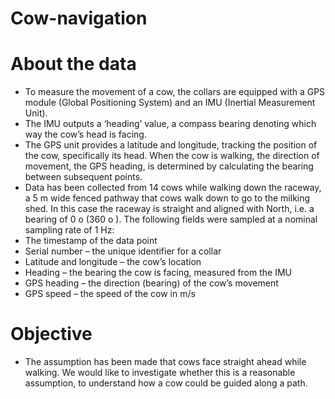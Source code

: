 # Cow-navigation

# About the data
- To measure the movement of a cow, the collars are equipped with a GPS module (Global
Positioning System) and an IMU (Inertial Measurement Unit).
- The IMU outputs a ‘heading’ value, a compass bearing denoting which way the cow’s head
is facing.
- The GPS unit provides a latitude and longitude, tracking the position of the cow, specifically
its head. When the cow is walking, the direction of movement, the GPS heading, is
determined by calculating the bearing between subsequent points.
- Data has been collected from 14 cows while walking down the raceway, a 5 m wide fenced
pathway that cows walk down to go to the milking shed. In this case the raceway is
straight and aligned with North, i.e. a bearing of 0 o (360 o ). The following fields were
sampled at a nominal sampling rate of 1 Hz:
- The timestamp of the data point
- Serial number – the unique identifier for a collar
- Latitude and longitude – the cow’s location
- Heading – the bearing the cow is facing, measured from the IMU
- GPS heading – the direction (bearing) of the cow’s movement
- GPS speed – the speed of the cow in m/s


# Objective
- The assumption has been made that cows face straight ahead while walking. We would
like to investigate whether this is a reasonable assumption, to understand how a cow could
be guided along a path.
